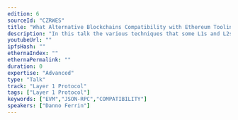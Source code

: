 ```yaml
---
edition: 6
sourceId: "CZRWES"
title: "What Alternative Blockchains Compatibility with Ethereum Tooling Can Teach Us About Ethereum's Future"
description: "In this talk the various techniques that some L1s and L2s use to provide EVM and RPC compatibility with end user and developer tooling will be examined. Special attention will be paid to features (address aliasing and expansion, RPC handing of system contracts, account abstraction) of other blockchains that Ethereum developers have discussed with an eye towards the compatibility issues they introduce."
youtubeUrl: ""
ipfsHash: ""
ethernaIndex: ""
ethernaPermalink: ""
duration: 0
expertise: "Advanced"
type: "Talk"
track: "Layer 1 Protocol"
tags: ["Layer 1 Protocol"]
keywords: ["EVM","JSON-RPC","COMPATIBILITY"]
speakers: ["Danno Ferrin"]
---
```

